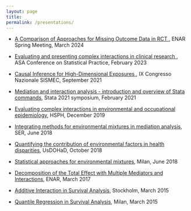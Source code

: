 ```yaml
---
layout: page
title: _
permalink: /presentations/
---
```



- <a href="pdfs/presentations/2024_03_13_imputations_ENAR_final.pdf">A Comparison of Approaches for Missing Outcome Data in RCT </a>, ENAR Spring Meeting, March 2024

- <a href="pdfs/Bellavia_CSP2023_final.pdf">Evaluating and presenting complex interactions in clinical research </a>, ASA Conference on Statistical Practice, February 2023

- <a href="pdfs/SISMEC_Bellavia.pdf">Causal Inference for High-Dimensional Exposures </a>, IX Congresso Nazionale SISMEC, September 2021
 
- <a href="pdfs/stata_v2.pdf">Mediation and interaction analysis - introduction and overview of Stata commands</a>, Stata 2021 symposium, February 2021

- <a href="pdfs/RSA_Bellavia.pdf">Evaluating complex interactions in environmental and occupational epidemiology</a>, HSPH, December 2019

 - <a href="pdfs/SER_talk.pdf">Integrating methods for environmental mixtures in mediation analysis</a>, SER, June 2018
 
 - <a href="pdfs/bellavia_usdohad2018.pdf">Quantifying the contribution of environmental factors in health disparities</a>, UsDOHaD, October 2018
 
 - <a href="pdfs/milan_presentation.pdf">Statistical approaches for environmental mixtures</a>, Milan, June 2018
 
 - <a href="pdfs/enar_bellavia.pdf">Decomposition of the Total Effect with Multiple Mediators and Interactions</a>, ENAR, March 2017
 
 - <a href="pdfs/arc_interaction_handout.pdf">Additive Interaction in Survival Analysis</a>, Stockholm, March 2015
 
 - <a href="pdfs/bicocca.pdf">Quantile Regression in Survival Analysis</a>, Milan, March 2015
